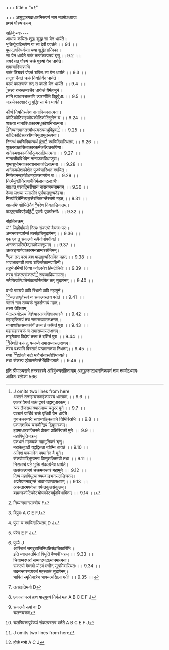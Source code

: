 +++
title = "०९"

+++
अशुद्धजगदाधारनिरूपणं नाम नवमोऽध्यायाः  
प्रथमं पौरुषचक्रम्  
  
अहिर्बुध्न्यः----  
आधारः कथितः शुद्धः शुद्धा सा येन धार्यते।  
भूतिर्व्यूहादिरूपेण या सा देवी प्रवर्तते ।। 9.1 ।।  
पुमाद्यवनिपर्यन्ता यथा शुद्धेतरात्मिका।  
सा येन धार्यते चक्रं तत्संकल्पमयं श्रृणु।। 9.2 ।।  
त्रयरं तत् पौरुषं चक्रं पुरुषो येन धार्यते।  
शक्त्यादिचक्राणि  
चक्रं त्रिंशदरं प्रोक्तं शक्तिः सा येन धार्यते ।। 9.3 ।।  
तादृशं नैयतं चक्रं नियतिर्येन धार्यते।  
षडरं कालचक्रं तत् स कालो येन धार्यते ।। 9.4 ।।  
[^1]सत्त्वं रजस्तमश्चैव धार्यन्ते यैर्महामुने।  
तानि त्वाधारचक्राणि त्र्यराणीति विदुर्बुधाः ।। 9.5 ।।  
चक्रमेकादशारं तु बुद्धिः सा येन धार्यते।  

[^1]: J omits two lines from here  
अष्टारं तन्महाचक्रमहंकारस्य धारकम् ।। 9.6 ।।  
एकारं वैयतं चक्रं द्व्यरं तद्वायुधारकम् ।  
त्र्यरं तैजसमाख्यातमाप्यं चतुररं मुने ।। 9.7 ।।  
पञ्चारं पार्थिवं चक्रं पृथिवी येन धार्यते।  
गुणचक्राण्यरैः सर्वाण्यङ्कितानि त्रिभिस्त्रिभिः ।। 9.8 ।।  
एकादशविधं चक्रमैन्द्रियं द्वियुगारकम्।  
इयमाधारशक्तिस्ते प्रोक्ता प्रातिस्विकी मुने ।। 9.9 ।।  
महाविभूतिचक्रम्  
एकधारं महच्चकं महाभूतिकरं[^2] श्रृणु।  
महाकेतुपटी यद्वद्वितता व्योम्नि धार्यते ।। 9.10 ।।  
अनिशं [^3]पावमानेन पवमानेन वै मुने।  
संकर्षणादिभूम्यन्ता विष्णुशक्तिमयी तथा ।। 9.11 ।।  
निरालम्बे [^4]पटे भूतिः संकल्पेनैव धार्यते।  
तत्संकल्पमयं चक्रमनन्तारं महामुने ।। 9.12 ।।  
दिव्यं महाविभूत्याख्यमवाङ्भनसलङ्घितम्।  
अप्रमेयमनाद्यन्तं भावाभावस्वलक्षणम् ।। 9.13 ।।  
अनन्तारमपर्यन्तं पर्यन्तकुलसंकुलम्।  
ब्रह्मण्डकोटिकोट्योघकोट्यर्बुदविभावितम्[^5] ।। 9.14 ।।  

[^2]:  धरम् D  

[^3]:  पञ्चमानेन A B C; पवमानेन E.J.  

[^4]: पदे सर्वैः A B C J  

[^5]: विभासितम् J  
[^6]महाभूतसहस्रौघसहस्रौघविभावनम्।  
ज्योतिरिङ्गमसच्छायैरिन्द्रियैः कोटिकोटिशः ।। 9.15 ।।  
अङ्कितं क्षुद्रमेघाभैर्ब्रह्मण्डैरनुचित्रितम्।  
महाभूतमयीभिस्तु क्वचिदद्भिरिवाततम् ।। 9.16 ।।  
विप्रड्भिरिव वर्षाणां विततं वैष्णवं पदम्।  
महाभूतैः क्वचिद्दीप्तं [^7]ज्योतिर्भिरयुतायुतैः ।। 9.17 ।।  
वीजितं भूतपवनैर्व्यजनोत्थैरिव क्वचित्।  
क्षुद्रावकाशसंकाशैराकाशैः कोटिकोटिशः ।। 9.18 ।।  
छिद्रितं विविधाकारैरहंकारैरहंकृतम्।  
अमहद्भिर्महद्भिश्च कोटिकोटिविभागिभिः ।। 9.19 ।।  
अङ्कितं विविधाकारैस्तमोभिर्बहुलं कृतम्।  
क्वचिद्विविधसंतापचलनैरयुतायुतैः ।। 9.20 ।।  
रजोभी रञ्जितं क्षुद्रैर्विशदैर्लघुभिः क्वचित्।  
अङ्कितं बहुभिः सत्त्वैर्विमलैः कोटिकोटिशः ।। 9.21 ।।  
[^8]त्रिविधैः षट्प्रकारैश्च द्विषट्कप्रविभागिभिः[^9] ।  
चतुर्विंषतिसंभेदैस्त्रिंशदर्धद्वयोज्ज्वलैः[^10] ।। 9.22 ।।  
षष्टिषट्कसमाकीर्णैः कोटिकोटिविभागिभिः[^11]।  
कालैरनेकसाहस्रैरयुतायुतसंकुलैः ।। 9.23 ।।  

[^6]: महासहस्रकोठ्योघ B  

[^7]: ज्योत्स्नाभिः A C J  

[^8]: द्विविधैः J  

[^9]: प्रतिभागिभिः E J  

[^10]: द्वयोर्जितैः J  

[^11]: विभागशः A B C E F  
  
कीर्णं नियतिरूपेण नानानियमनात्मना।  
कोटिकोटिसहस्रौघकोटिकोटिगुणेन च ।। 9.24 ।।  
शक्त्या नानाविधाकारमधुकोशनिभात्मना।  
[^12]निष्यन्दमानतत्त्वौधस्वरूपमधुविप्रुषा[^13] ।। 9.25 ।।  
कोटिकोटिसहस्रौघनियुतायुतरूपया।  
स्निग्धं क्वचिदिवात्यर्थं पुंसा[^14] क्वचिदिवास्थितम् ।। 9.26 ।।  
शुक्लरक्तासिताकारकर्मकल्पितरूपिणा।  
अनेकमशकाकीर्णोदुम्बरप्रतिमात्मना ।। 9.27 ।।  
नानाजीवविभेदेन नानाफलविधाजुषा।  
शुभाशुभोभयाकारवासनाजटिलात्मना ।। 9.28 ।।  
अनेकक्लेशकोशेन पुरुषेणास्थितं क्वचित्।  
निर्मलानन्दसंबोधमहासत्तामयेन च ।। 9.29 ।।  
नित्यैर्मुक्तैर्निराबाधैर्निर्मलानन्दलक्षणैः।  
साक्षात् पश्यद्भिरीशानं नारायणमनामयम् ।। 9.30 ।।  
देव्या लक्ष्म्या समासीनं पूर्णषाड्गुण्यदेहया।  
नित्योदितैर्नित्यतृप्तैरतिक्रान्तैस्तमो महत् ।। 9.31 ।।  
आत्मभिः शोभितेनैवं [^15]वरेण नियताङ्कितम्।  
षाड्गुण्यविग्रहैर्व्यूहैः[^16] पुरुषैः पुष्करेक्षणैः ।। 9.32 ।।  

[^12]: निष्यन्दमानसत्त्वौघ F  

[^13]: विप्रुषः A C E FJ  

[^14]: पुंसा च क्वचिदास्थितम् D J  

[^15]: परेण E F J  

[^16]: पुण्यैः J  
आस्थितं जगदुत्पत्तिस्थितिसंहृतिकारिभिः।  
इति व्याप्तवतीमेतां विभूतिं वैष्णवीं पराम् ।। 9.33 ।।  
चित्राम्बरधरां[^17] सम्यग्दधदात्मानमात्मना।  
संकल्पो वैष्णवो योऽयं मणीन् सूत्रमिवास्थितः[^18] ।। 9.34 ।।  
तदनन्तारमव्यक्तं महच्चक्रं सुदर्शनम्।  
[^19]भावितं स्मृतिमात्रेण भावयत्यखिला गतीः ।। 9.35 ।।  
  
संहृतिचक्रम्  
यो[^20] जिहीर्षामयो नित्यः संकल्पो वैष्णवः परः।  
अनन्तारमपर्यन्तं तत्संहृतिसुदर्शनम् ।। 9.36 ।।  
एक एव तु संकल्पो रूपैर्नानोपगीयते।  
अनन्तमपरिच्छेद्यमप्रमेयमनूपमम् ।। 9.37 ।।  
अतरङ्गार्णवाकारमनभ्राम्बरसंनिभम्।  
[^21]एकं तत् परमं ब्रह्म षाड्गुण्यस्तिमितं महत् ।। 9.38 ।।  
भावाभावमयी तस्य शक्तिरेकानपायिनी।  
तद्धर्मधर्मिणी दिव्या ज्योत्स्नेव हिमदीधितेः ।। 9.39 ।।  
तस्य संकल्पसंकल्पो[^22] रूपव्याप्रियमाणता।  
स्तैमित्यस्थितिसंकल्पस्तिमितं तत् सुदर्शनम् ।। 9.40 ।।  

[^17]: निभा B C E J  

[^18]: स्थितान् A B C  

[^19]: भवितम् B C  

[^20]: तत्संहृतिमयो D  

[^21]: एकान्तं परमं ब्रह्म षाड्गुण्यं निर्मलं महः A B C E F J  

[^22]: संकल्पौ रूपां वा D  
चलनचक्रम्  
  
प्रभवे चाप्यये वापि स्थितौ वापि महामुने।  
[^23]चलत्तापूर्वरूपं यः संकल्पस्तत्र वर्तते ।। 9.41 ।।  
चलनं नाम तच्चक्रं सुदर्शनमयं महत्।  
तस्य त्रैविध्यम्  
भेदास्त्रयोऽस्य विज्ञेयास्तन्त्रविज्ञानपारगैः ।। 9.42 ।।  
महासृष्टिमयं तत्र समासव्यासलक्षणम्।  
नानाशक्तिसमाकीर्णं तच्च ते कथितं पुरा ।। 9.43 ।।  
महासंहारचक्रं च समासव्यासलक्षणम्।  
तादृगेवात्र विज्ञेयं तच्च ते दर्शितं पुरा ।। 9.44 ।।  
[^24]स्थितिचक्रं तु यन्मध्ये समासव्यासलक्षणम्।  
तस्य वक्ष्यामि विस्तारं यत्प्रमाणतया स्थितम्।। 9.45 ।।  
यथा [^25]ह्योको नटो भावैर्नानारूपैर्विभज्यते।  
तथा संकल्प एवैकस्तैस्तैर्भेदैर्विभज्यते ।। 9.46 ।।  
  
इति श्रीपाञ्चरात्रे तन्त्ररहस्ये अहिर्बुध्न्यसंहितायाम् अशुद्धजगदाधारनिरूपणं नाम नवमोऽध्यायः  
आदितः श्लोका 566  

[^23]: चलच्चित्तापूर्वरूपं संकल्पस्तत्र वर्तते A B C E F J  

[^24]:  J omits two lines from here  

[^25]:  होकं नभो A C J